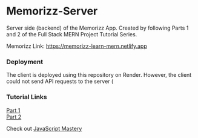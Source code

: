 # Memorizz-Server
Server side (backend) of the Memorizz App. Created by following Parts 1 and 2 of the Full Stack MERN Project Tutorial Series.  
  
Memorizz Link: https://memorizz-learn-mern.netlify.app
  
### Deployment
The client is deployed using this repository on Render. However, the client could not send API requests to the server (
  




### Tutorial Links
[Part 1](https://www.youtube.com/watch?v=ngc9gnGgUdA)  
[Part 2](https://www.youtube.com/watch?v=aibtHnbeuio)
  
Check out [JavaScript Mastery](https://www.youtube.com/@javascriptmastery)
